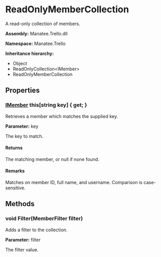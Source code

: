 # ReadOnlyMemberCollection

A read-only collection of members.

**Assembly:** Manatee.Trello.dll

**Namespace:** Manatee.Trello

**Inheritance hierarchy:**

- Object
- ReadOnlyCollection&lt;IMember&gt;
- ReadOnlyMemberCollection

## Properties

### [IMember](IMember#imember) this[string key] { get; }

Retrieves a member which matches the supplied key.

**Parameter:** key

The key to match.

#### Returns

The matching member, or null if none found.

#### Remarks

Matches on member ID, full name, and username. Comparison is case-sensitive.

## Methods

### void Filter(MemberFilter filter)

Adds a filter to the collection.

**Parameter:** filter

The filter value.

